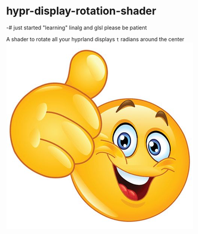 # hypr-display-rotation-shader
-# just started "learning" linalg and glsl please be patient

A shader to rotate all your hyprland displays `t` radians around the center
![thumbs up](thumbsup.jpg)
